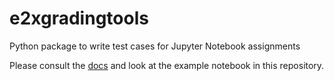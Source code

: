 # e2xgradingtools
Python package to write test cases for Jupyter Notebook assignments

Please consult the [docs](https://e2xgradingtools.readthedocs.io/en/latest) and look at the example notebook in this repository.